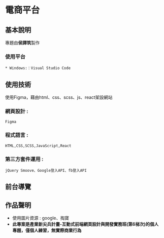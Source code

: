 # 電商平台

## 基本說明
專題由**侯譯筑**製作
	
### 使用平台
	* Windows:：Visual Studio Code
## 使用技術
使用Figma，藉由html、css、scss、js、react架設網站
### 網頁設計 :
	Figma
### 程式語言 :
	HTML,CSS,SCSS,JavaScript,React 
### 第三方套件運用 :
	jQuery Smoove、Google登入API、fb登入API
## 前台導覽

## 作品聲明

* 使用圖片資源 : google、掏寶
*  **此專案是產業新尖兵計畫-互動式前端網頁設計與開發實務班(第6梯次)的個人專題，僅個人練習，無實際商業行為**

